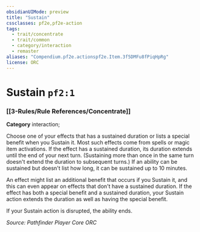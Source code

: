 ```yaml
---
obsidianUIMode: preview
title: "Sustain"
cssclasses: pf2e,pf2e-action
tags:
  - trait/concentrate
  - trait/common
  - category/interaction
  - remaster
aliases: "Compendium.pf2e.actionspf2e.Item.3f5DMFu8fPiqHpRg"
license: ORC
---
```

# Sustain `pf2:1`

### [[3-Rules/Rule References/Concentrate]]

**Category** interaction; 




Choose one of your effects that has a sustained duration or lists a special benefit when you Sustain it. Most such effects come from spells or magic item activations. If the effect has a sustained duration, its duration extends until the end of your next turn. (Sustaining more than once in the same turn doesn't extend the duration to subsequent turns.) If an ability can be sustained but doesn't list how long, it can be sustained up to 10 minutes.

An effect might list an additional benefit that occurs if you Sustain it, and this can even appear on effects that don't have a sustained duration. If the effect has both a special benefit and a sustained duration, your Sustain action extends the duration as well as having the special benefit.

If your Sustain action is disrupted, the ability ends.

*Source: Pathfinder Player Core*
*ORC*